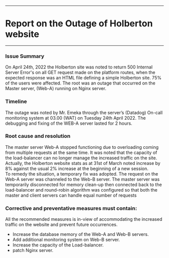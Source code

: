 [](../image.png)

------------
# Report on the Outage of Holberton website
------------

### Issue Summary
On  April 24th, 2022 the Holberton site was noted to return 500 Internal Server Error's  on all GET request made on the platform routes, when the expected response was an HTML file defining a simple Holberton site. 75% of the users were affected. The root was an outage that occurred on the Master server, (Web-A) running on Nginx server.

### Timeline
The outage was noted by Mr. Emeka through the server’s (Datadog) On-call monitoring system at 03.00 (WAT) on Tuesday 24th April 2022. The debugging and fixing of the WEB-A server lasted for 2 hours. 

### Root cause and resolution
The master server Web-A stopped functioning due to overloading coming from multiple requests at the same time. It was noted that the capacity of the load-balancer can no longer manage the increased traffic on the site. Actually, the Holberton website stats as at 31st of March noted increase by 8% against the usual 2% increase at the beginning of a new session.  
To remedy the situation, a temporary fix was adopted. The request on the Web-A server was channeled to the Web-B server. The master server was temporarily disconnected for memory clean-up then connected back to the load-balancer and round-robin algorithm was configured so that both the master and client servers can handle equal number of requests

### Corrective and preventative measures must contain:
All the recommended measures is in-view of accommodating the increased traffic on the website and prevent future occurrences.
-	Increase the database memory of the Web-A and Web-B servers.  
-	Add additional monitoring system on Web-B server.
-	Increase the capacity of the Load-balancer.
-	patch Nginx server.

